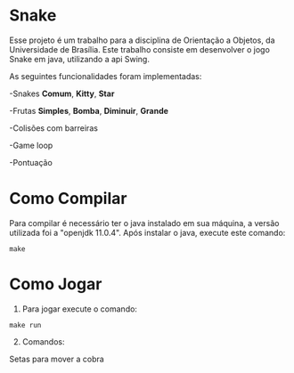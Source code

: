 # Snake
Esse projeto é um trabalho para a disciplina de Orientação a Objetos, da Universidade de Brasília.
Este trabalho consiste em desenvolver o jogo Snake em java, utilizando a api Swing.

As seguintes funcionalidades foram implementadas:

-Snakes **Comum**, **Kitty**, **Star**

-Frutas **Simples**, **Bomba**, **Diminuir**, **Grande**

-Colisões com barreiras

-Game loop

-Pontuação
# Como Compilar
Para compilar é necessário ter o java instalado em sua máquina, a versão utilizada foi a "openjdk 11.0.4".
Após instalar o java, execute este comando:

```make```
# Como Jogar
1. Para jogar execute o comando:

```make run```

2. Comandos:

Setas para mover a cobra
